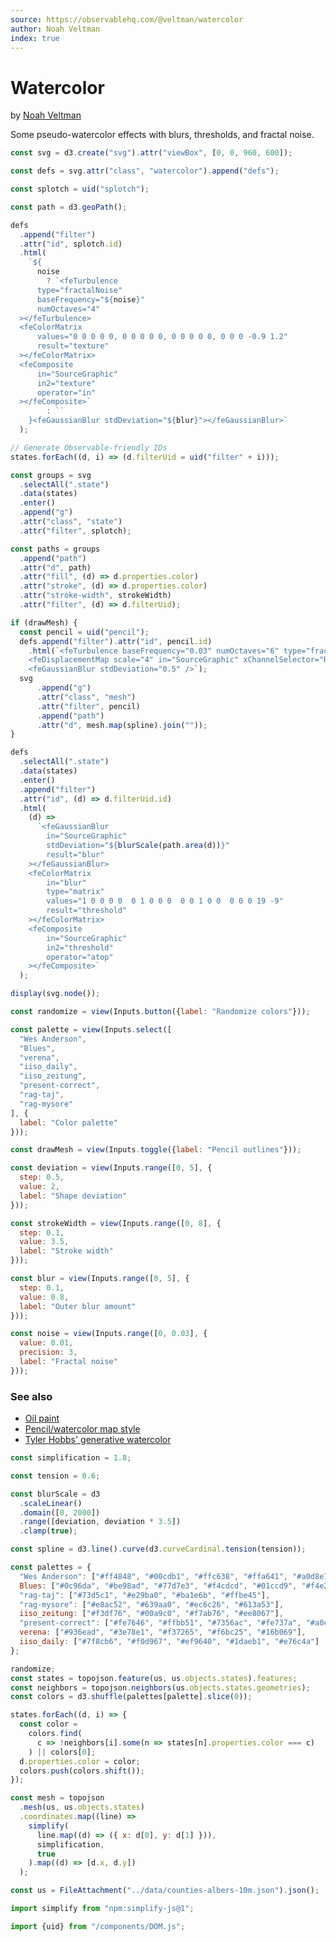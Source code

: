```yaml
---
source: https://observablehq.com/@veltman/watercolor
author: Noah Veltman
index: true
---
```


# Watercolor

<p class=author>by <a href="https://observablehq.com/@veltman">Noah Veltman</a></p>

Some pseudo-watercolor effects with blurs, thresholds, and fractal noise.

```js
const svg = d3.create("svg").attr("viewBox", [0, 0, 960, 600]);

const defs = svg.attr("class", "watercolor").append("defs");

const splotch = uid("splotch");

const path = d3.geoPath();

defs
  .append("filter")
  .attr("id", splotch.id)
  .html(
    `${
      noise
        ? `<feTurbulence
      type="fractalNoise"
      baseFrequency="${noise}"
      numOctaves="4"
  ></feTurbulence>
  <feColorMatrix
      values="0 0 0 0 0, 0 0 0 0 0, 0 0 0 0 0, 0 0 0 -0.9 1.2"
      result="texture"
  ></feColorMatrix>
  <feComposite
      in="SourceGraphic"
      in2="texture"
      operator="in"
  ></feComposite>`
        : ``
    }<feGaussianBlur stdDeviation="${blur}"></feGaussianBlur>`
  );

// Generate Observable-friendly IDs
states.forEach((d, i) => (d.filterUid = uid("filter" + i)));

const groups = svg
  .selectAll(".state")
  .data(states)
  .enter()
  .append("g")
  .attr("class", "state")
  .attr("filter", splotch);

const paths = groups
  .append("path")
  .attr("d", path)
  .attr("fill", (d) => d.properties.color)
  .attr("stroke", (d) => d.properties.color)
  .attr("stroke-width", strokeWidth)
  .attr("filter", (d) => d.filterUid);

if (drawMesh) {
  const pencil = uid("pencil");
  defs.append("filter").attr("id", pencil.id)
    .html(`<feTurbulence baseFrequency="0.03" numOctaves="6" type="fractalNoise" />
    <feDisplacementMap scale="4" in="SourceGraphic" xChannelSelector="R" yChannelSelector="G" />
    <feGaussianBlur stdDeviation="0.5" />`);
  svg
      .append("g")
      .attr("class", "mesh")
      .attr("filter", pencil)
      .append("path")
      .attr("d", mesh.map(spline).join(""));
}

defs
  .selectAll(".state")
  .data(states)
  .enter()
  .append("filter")
  .attr("id", (d) => d.filterUid.id)
  .html(
    (d) =>
      `<feGaussianBlur
        in="SourceGraphic"
        stdDeviation="${blurScale(path.area(d))}"
        result="blur"
    ></feGaussianBlur>
    <feColorMatrix
        in="blur"
        type="matrix"
        values="1 0 0 0 0  0 1 0 0 0  0 0 1 0 0  0 0 0 19 -9"
        result="threshold"
    ></feColorMatrix>
    <feComposite
        in="SourceGraphic"
        in2="threshold"
        operator="atop"
    ></feComposite>`
  );

display(svg.node());
```

```js
const randomize = view(Inputs.button({label: "Randomize colors"}));
```

```js
const palette = view(Inputs.select([
  "Wes Anderson",
  "Blues",
  "verena",
  "iiso_daily",
  "iiso_zeitung",
  "present-correct",
  "rag-taj",
  "rag-mysore"
], {
  label: "Color palette"
}));
```

```js
const drawMesh = view(Inputs.toggle({label: "Pencil outlines"}));
```

```js
const deviation = view(Inputs.range([0, 5], {
  step: 0.5,
  value: 2,
  label: "Shape deviation"
}));
```

```js
const strokeWidth = view(Inputs.range([0, 8], {
  step: 0.1,
  value: 3.5,
  label: "Stroke width"
}));
```

```js
const blur = view(Inputs.range([0, 5], {
  step: 0.1,
  value: 0.8,
  label: "Outer blur amount"
}));
```

```js
const noise = view(Inputs.range([0, 0.03], {
  value: 0.01,
  precision: 3,
  label: "Fractal noise"
}));
```

### See also

- [Oil paint](https://observablehq.com/@veltman/scribble-paint)
- [Pencil/watercolor map style](https://blocks.roadtolarissa.com/veltman/2f2aa947772afa095a620dfe5e5486cb)
- [Tyler Hobbs' generative watercolor](https://tylerxhobbs.com/essays/2017/a-generative-approach-to-simulating-watercolor-paints)

```js
const simplification = 1.8;
```

```js
const tension = 0.6;
```

```js
const blurScale = d3
  .scaleLinear()
  .domain([0, 2000])
  .range([deviation, deviation * 3.5])
  .clamp(true);
```

```js
const spline = d3.line().curve(d3.curveCardinal.tension(tension));
```

```js
const palettes = {
  "Wes Anderson": ["#ff4848", "#00cdb1", "#ffc638", "#ffa641", "#a0d8e7"],
  Blues: ["#0c96da", "#be98ad", "#77d7e3", "#f4cdcd", "#01ccd9", "#f4e2c6"],
  "rag-taj": ["#73d5c1", "#e29ba0", "#ba1e6b", "#ffbe45"],
  "rag-mysore": ["#e8ac52", "#639aa0", "#ec6c26", "#613a53"],
  iiso_zeitung: ["#f3df76", "#00a9c0", "#f7ab76", "#ee8067"],
  "present-correct": ["#fe7646", "#ffbb51", "#7356ac", "#fe737a", "#a0ccbb"],
  verena: ["#936ead", "#3e78e1", "#f37265", "#f6bc25", "#16b069"],
  iiso_daily: ["#7f8cb6", "#f0d967", "#ef9640", "#1daeb1", "#e76c4a"]
};
```

```js
randomize;
const states = topojson.feature(us, us.objects.states).features;
const neighbors = topojson.neighbors(us.objects.states.geometries);
const colors = d3.shuffle(palettes[palette].slice(0));

states.forEach((d, i) => {
  const color =
    colors.find(
      c => !neighbors[i].some(n => states[n].properties.color === c)
    ) || colors[0];
  d.properties.color = color;
  colors.push(colors.shift());
});
```

```js
const mesh = topojson
  .mesh(us, us.objects.states)
  .coordinates.map((line) =>
    simplify(
      line.map((d) => ({ x: d[0], y: d[1] })),
      simplification,
      true
    ).map((d) => [d.x, d.y])
  );
```

```js
const us = FileAttachment("../data/counties-albers-10m.json").json();
```

```js
import simplify from "npm:simplify-js@1";
```

```js
import {uid} from "/components/DOM.js";
```

<style>
  .watercolor * {
    mix-blend-mode: multiply;
  }
  .mesh {
    stroke: #777;
    fill: none;
    opacity: 0.8;
    stroke-width: 2px;
    stroke-linejoin: round;
  }
  .watercolor {
    width: 100%;
    height: auto;
  }
</style>
